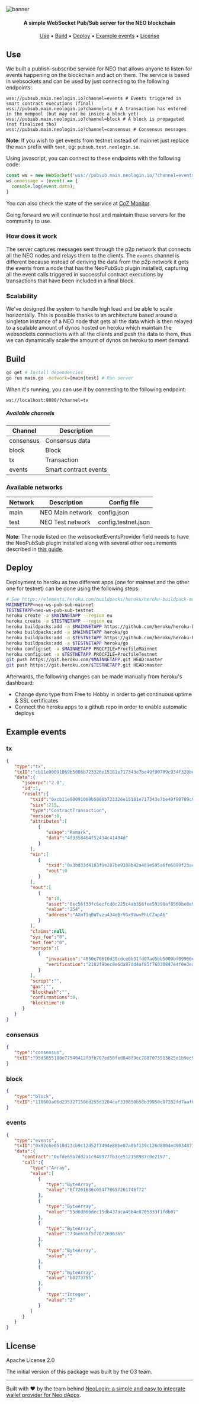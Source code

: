 ![banner](https://raw.githubusercontent.com/corollari/neo-PubSub/master/banner.png)

<h4 align="center">A simple WebSocket Pub/Sub server for the NEO blockchain</h4>

<p align="center">
  <a href="#use">Use</a> •
  <a href="#build">Build</a> •
  <a href="#deploy">Deploy</a> •
  <a href="#example-events">Example events</a> •
  <a href="#license">License</a>
</p>

## Use
We built a publish-subscribe service for NEO that allows anyone to listen for events happening on the blockchain and act on them. The service is based in websockets and can be used by just connecting to the following endpoints:
```
wss://pubsub.main.neologin.io?channel=events # Events triggered in smart contract executions (final)
wss://pubsub.main.neologin.io?channel=tx # A transaction has entered in the mempool (but may not be inside a block yet)
wss://pubsub.main.neologin.io?channel=block # A block is propagated (not finalized tho)
wss://pubsub.main.neologin.io?channel=consensus # Consensus messages
```
**Note**: If you wish to get events from testnet instead of mainnet just replace the `main` prefix with `test`, eg: `pubsub.test.neologin.io`.

Using javascript, you can connect to these endpoints with the following code:
```js
const ws = new WebSocket('wss://pubsub.main.neologin.io/?channel=events')
ws.onmessage = (event) => {
  console.log(event.data);
}
```

You can also check the state of the service at [CoZ Monitor](http://monitor.cityofzion.io/).

Going forward we will continue to host and maintain these servers for the community to use.

### How does it work
The server captures messages sent through the p2p network that connects all the NEO nodes and relays them to the clients. The `events` channel is different because instead of deriving the data from the p2p network it gets the events from a node that has the NeoPubSub plugin installed, capturing all the event calls triggered in successful contract executions by transactions that have been included in a final block.

### Scalability
We've designed the system to handle high load and be able to scale horizontally. This is possible thanks to an architecture based around a singleton instance of a NEO node that gets all the data which is then relayed to a scalable amount of dynos hosted on heroku which maintain the websockets connections with all the clients and push the data to them, thus we can dynamically scale the amount of dynos on heroku to meet demand.

## Build
```bash
go get # Install dependencies
go run main.go -network=[main|test] # Run server
```

When it's running, you can use it by connecting to the following endpoint:
```
ws://localhost:8080/?channel=tx
```

##### Available channels
| Channel        | Description |
| ------------- |-------------|
| consensus      | Consensus data |
| block      | Block |
| tx      | Transaction |
| events      | Smart contract events |

### Available networks
| Network        | Description | Config file
| ------------- |-------------|-------------|
| main      | NEO Main network | config.json |
| test      | NEO Test network | config.testnet.json |

**Note**: The node listed on the websocketEventsProvider field needs to have the NeoPubSub plugin installed along with several other requirements described in [this guide](https://github.com/corollari/neo-node-setupGuide/blob/master/extension-NeoPubSub.md).

## Deploy
Deployment to heroku as two different apps (one for mainnet and the other one for testnet) can be done using the following steps:

```bash
# See https://elements.heroku.com/buildpacks/heroku/heroku-buildpack-multi-procfile
MAINNETAPP=neo-ws-pub-sub-mainnet
TESTNETAPP=neo-ws-pub-sub-testnet
heroku create -a $MAINNETAPP --region eu
heroku create -a $TESTNETAPP --region eu
heroku buildpacks:add -a $MAINNETAPP https://github.com/heroku/heroku-buildpack-multi-procfile
heroku buildpacks:add -a $MAINNETAPP heroku/go
heroku buildpacks:add -a $TESTNETAPP https://github.com/heroku/heroku-buildpack-multi-procfile
heroku buildpacks:add -a $TESTNETAPP heroku/go
heroku config:set -a $MAINNETAPP PROCFILE=ProcfileMainnet
heroku config:set -a $TESTNETAPP PROCFILE=ProcfileTestnet
git push https://git.heroku.com/$MAINNETAPP.git HEAD:master
git push https://git.heroku.com/$TESTNETAPP.git HEAD:master
```

Afterwards, the following changes can be made manually from heroku's dashboard:
- Change dyno type from Free to Hobby in order to get continuous uptime & SSL certificates
- Connect the heroku apps to a github repo in order to enable automatic deploys

## Example events
### tx
```json
{
   "type":"tx",
   "txID":"cb11e90091069b5086b723326e15181e717343e7be49f90709c934f328beea0d",
   "data":{
      "jsonrpc":"2.0",
      "id":1,
      "result":{
         "txid":"0xcb11e90091069b5086b723326e15181e717343e7be49f90709c934f328beea0d",
         "size":215,
         "type":"ContractTransaction",
         "version":0,
         "attributes":[
            {
               "usage":"Remark",
               "data":"4f3358464f52434c41494d"
            }
         ],
         "vin":[
            {
               "txid":"0x3bd33d4183f9e207be9308b42a489e595a6fe6099f23ac7bfff2ee65a99087a8",
               "vout":0
            }
         ],
         "vout":[
            {
               "n":0,
               "asset":"0xc56f33fc6ecfcd0c225c4ab356fee59390af8560be0e930faebe74a6daff7c9b",
               "value":"254",
               "address":"AXmT1qBWTvzu434eBrVGx9VwvPhLCZapA6"
            }
         ],
         "claims":null,
         "sys_fee":"0",
         "net_fee":"0",
         "scripts":[
            {
               "invocation":"4050e76610d39cdce6b31fd07ad5bb5009bf09966d55fa510d828cb2efcd0b415e3c5700db1ea414695b3f1c1ebc5c3cffbce9792a29463e178d99d88f76468343",
               "verification":"2102f9bec8e6da87dd4af85f76030847e4f0e3ea467ef24f9fd2077c495f6f91b458ac"
            }
         ],
         "script":"",
         "gas":"",
         "blockhash":"",
         "confirmations":0,
         "blocktime":0
      }
   }
}
```

### consensus
```json
{
   "type":"consensus",
   "txID":"95d5855180e77540412f3fb707ed50fed848f9ec7887073513625e1b9ec9fbbb"
}
```

### block
```json
{
   "type":"block",
   "txID":"110603a66d2353271506d255d3204caf330850b58b39950c87282fd7aafb0554"
}
```

### events
```json
{
   "type":"events",
   "txID":"0x92c6e0510d23cb9c12d52f7494e88be07a0bf139c126d8804ed90348714f165c",
   "data":{
      "contract":"0xfde69a7dd2a1c948977fb3ce512158987c0e2197",
      "call":{
         "type":"Array",
         "value":[
            {
               "type":"ByteArray",
               "value":"6f7261636c654f70657261746f72"
            },
            {
               "type":"ByteArray",
               "value":"55d6d86bdec15db437aca45b4e8705333f1fdb07"
            },
            {
               "type":"ByteArray",
               "value":"736e656f5f7072696365"
            },
            {
               "type":"ByteArray",
               "value":""
            },
            {
               "type":"ByteArray",
               "value":"b0273755"
            },
            {
               "type":"Integer",
               "value":"2"
            }
         ]
      }
   }
}
```

## License
Apache License 2.0

The initial version of this package was built by the O3 team.

-----

Built with ❤️ by the team behind [NeoLogin: a simple and easy to integrate wallet provider for Neo dApps](https://neologin.io).
